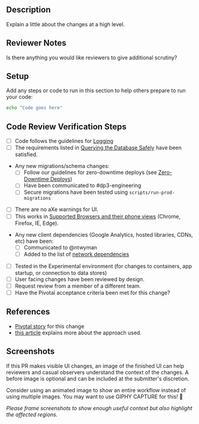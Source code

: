 ## Description

Explain a little about the changes at a high level.

## Reviewer Notes

Is there anything you would like reviewers to give additional scrutiny?

## Setup

Add any steps or code to run in this section to help others prepare to run your code:

```sh
echo "Code goes here"
```

## Code Review Verification Steps

* [ ] Code follows the guidelines for [Logging](../docs/backend.md#logging)
* [ ] The requirements listed in
 [Querying the Database Safely](../docs/backend.md#querying-the-database-safely)
 have been satisfied.
* Any new migrations/schema changes:
  * [ ] Follow our guidelines for zero-downtime deploys (see [Zero-Downtime Deploys](../docs/database.md#zero-downtime-migrations))
  * [ ] Have been communicated to #dp3-engineering
  * [ ] Secure migrations have been tested using `scripts/run-prod-migrations`
* [ ] There are no aXe warnings for UI.
* [ ] This works in [Supported Browsers and their phone views](../docs/adr/0016-Browser-Support.md) (Chrome, Firefox, IE, Edge).
* Any new client dependencies (Google Analytics, hosted libraries, CDNs, etc) have been:
  * [ ] Communicated to @ntwyman
  * [ ] Added to the list of [network dependencies](https://github.com/transcom/mymove#client-network-dependencies)
* [ ] Tested in the Experimental environment (for changes to containers, app startup, or connection to data stores)
* [ ] User facing changes have been reviewed by design.
* [ ] Request review from a member of a different team.
* [ ] Have the Pivotal acceptance criteria been met for this change?

## References

* [Pivotal story](tbd) for this change
* [this article](tbd) explains more about the approach used.

## Screenshots

If this PR makes visible UI changes, an image of the finished UI can help reviewers and casual
observers understand the context of the changes. A before image is optional and
can be included at the submitter's discretion.

Consider using an animated image to show an entire workflow instead of using multiple images. You may want to use GIPHY CAPTURE for this! 📸

_Please frame screenshots to show enough useful context but also highlight the affected regions._
